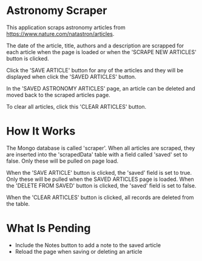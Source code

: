 # Astronomy Scraper

This application scraps astronomy articles from https://www.nature.com/natastron/articles.

The date of the article, title, authors and a description are scrapped for each article when the page is loaded or when the 'SCRAPE NEW ARTICLES' button is clicked.

Click the 'SAVE ARTICLE' button for any of the articles and they will be displayed when click the 'SAVED ARTICLES' button.

In the 'SAVED ASTRONOMY ARTICLES' page, an article can be deleted and moved back to the scraped articles page.

To clear all articles, click this 'CLEAR ARTICLES' button.

# How It Works
The Mongo database is called 'scraper'.
When all articles are scraped, they are inserted into the 'scrapedData' table with a field called 'saved' set to false. Only these will be pulled on page load.

When the 'SAVE ARTICLE' button is clicked, the 'saved' field is set to true. Only these will be pulled when the SAVED ARTICLES page is loaded.
When the 'DELETE FROM SAVED' button is clicked, the 'saved' field is set to false.

When the 'CLEAR ARTICLES' button is clicked, all records are deleted from the table.

# What Is Pending
* Include the Notes button to add a note to the saved article
* Reload the page when saving or deleting an article